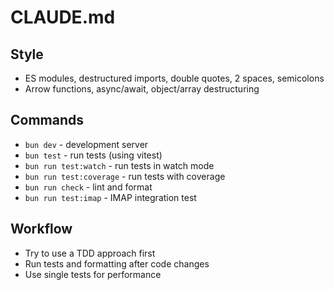 # CLAUDE.md

## Style
- ES modules, destructured imports, double quotes, 2 spaces, semicolons
- Arrow functions, async/await, object/array destructuring

## Commands
- `bun dev` - development server
- `bun test` - run tests (using vitest)
- `bun run test:watch` - run tests in watch mode
- `bun run test:coverage` - run tests with coverage
- `bun run check` - lint and format
- `bun run test:imap` - IMAP integration test

## Workflow
- Try to use a TDD approach first
- Run tests and formatting after code changes
- Use single tests for performance